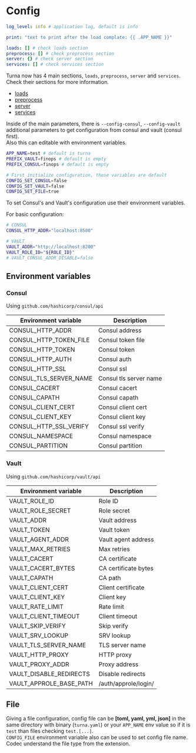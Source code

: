 # Config

```yaml
log_level: info # application log, default is info

print: "text to print after the load complate: {{ .APP_NAME }}"

loads: [] # check loads section
preprocess: [] # check preprocess section
server: {} # check server section
services: [] # check services section
```

Turna now has 4 main sections, `loads`, `preprocess`, `server` and `services`. Check their sections for more information.

- [loads](loads.md)
- [preprocess](preprocess/preprocess.md)
- [server](server/server.md)
- [services](services.md)

Inside of the main parameters, there is `--config-consul`, `--config-vault` additional parameters to get configuration from consul and vault (consul first).  
Also this can editable with environment variables.

```sh
APP_NAME=test # default is turna
PREFIX_VAULT=finops # default is empty
PREFIX_CONSUL=finops # default is empty

# First initialize configuration, these variables are default
CONFIG_SET_CONSUL=false
CONFIG_SET_VAULT=false
CONFIG_SET_FILE=true
```

To set Consul's and Vault's configuration use their environment variables.

For basic configuration:

```sh
# CONSUL
CONSUL_HTTP_ADDR="localhost:8500"

# VAULT
VAULT_ADDR="http://localhost:8200"
VAULT_ROLE_ID="${ROLE_ID}"
# VAULT_CONSUL_ADDR_DISABLE=false
```

## Environment variables

### Consul

Using `github.com/hashicorp/consul/api`

| Environment variable   | Description            |
| ---------------------- | ---------------------- |
| CONSUL_HTTP_ADDR       | Consul address         |
| CONSUL_HTTP_TOKEN_FILE | Consul token file      |
| CONSUL_HTTP_TOKEN      | Consul token           |
| CONSUL_HTTP_AUTH       | Consul auth            |
| CONSUL_HTTP_SSL        | Consul ssl             |
| CONSUL_TLS_SERVER_NAME | Consul tls server name |
| CONSUL_CACERT          | Consul cacert          |
| CONSUL_CAPATH          | Consul capath          |
| CONSUL_CLIENT_CERT     | Consul client cert     |
| CONSUL_CLIENT_KEY      | Consul client key      |
| CONSUL_HTTP_SSL_VERIFY | Consul ssl verify      |
| CONSUL_NAMESPACE       | Consul namespace       |
| CONSUL_PARTITION       | Consul partition       |

### Vault

Using `github.com/hashicorp/vault/api`

| Environment variable    | Description          |
| ----------------------- | -------------------- |
| VAULT_ROLE_ID           | Role ID              |
| VAULT_ROLE_SECRET       | Role secret          |
| VAULT_ADDR              | Vault address        |
| VAULT_TOKEN             | Vault token          |
| VAULT_AGENT_ADDR        | Vault agent address  |
| VAULT_MAX_RETRIES       | Max retries          |
| VAULT_CACERT            | CA certificate       |
| VAULT_CACERT_BYTES      | CA certificate bytes |
| VAULT_CAPATH            | CA path              |
| VAULT_CLIENT_CERT       | Client certificate   |
| VAULT_CLIENT_KEY        | Client key           |
| VAULT_RATE_LIMIT        | Rate limit           |
| VAULT_CLIENT_TIMEOUT    | Client timeout       |
| VAULT_SKIP_VERIFY       | Skip verify          |
| VAULT_SRV_LOOKUP        | SRV lookup           |
| VAULT_TLS_SERVER_NAME   | TLS server name      |
| VAULT_HTTP_PROXY        | HTTP proxy           |
| VAULT_PROXY_ADDR        | Proxy address        |
| VAULT_DISABLE_REDIRECTS | Disable redirects    |
| VAULT_APPROLE_BASE_PATH | /auth/approle/login/ |

## File

Giving a file configuration, config file can be __[toml, yaml, yml, json]__ in the same directory with binary (`turna.yaml`) or your `APP_NAME` env value so if it is `test` than files checking `test.[...]`.  
`CONFIG_FILE` environment variable also can be used to set config file name. Codec understand the file type from the extension.

